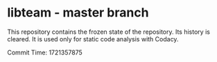 # libteam - master branch

This repository contains the frozen state of the repository.
Its history is cleared. It is used only for static code
analysis with Codacy.

Commit Time: 1721357875